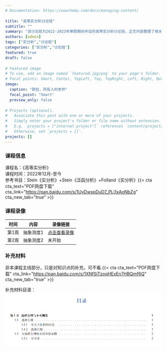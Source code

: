 ```yaml
---
# Documentation: https://wowchemy.com/docs/managing-content/

title: "高等实分析讨论班"
subtitle: ""
summary: "该讨论班为2022-2023年寒假期间开设的高等实分析讨论班，正文内容整理了相关信息和补充材料."
authors: [admin]
tags: ["实分析","讨论班"]
categories: ["实分析","讨论班"]
featured: true
draft: false

# Featured image
# To use, add an image named `featured.jpg/png` to your page's folder.
# Focal points: Smart, Center, TopLeft, Top, TopRight, Left, Right, BottomLeft, Bottom, BottomRight.
image:
  caption: "欧拉，所有人的老师"
  focal_point: "Smart"
  preview_only: false

# Projects (optional).
#   Associate this post with one or more of your projects.
#   Simply enter your project's folder or file name without extension.
#   E.g. `projects = ["internal-project"]` references `content/project/deep-learning/index.md`.
#   Otherwise, set `projects = []`.
projects: []
---
```


### 课程信息

课程名：《高等实分析》<br>
课程时间：2022年12月-至今<br>
参考书目：Stein《实分析》+Stein《泛函分析》+Folland《实分析》{{< cta cta_text="PDF网盘下载" cta_link="https://pan.baidu.com/s/1UyDwspDuD7_PLj1xAoNbZg" cta_new_tab="true" >}}

### 课程录像

|时间          | 内容        | 录像链接 |
| ----------- | ----------- |----------|
| 第1周    | 抽象测度1       |[点击查看录像](https://meeting.tencent.com/v2/cloud-record/share?id=d4ae34ae-080c-4c08-811d-80f2f99b56e3&from=3&is-single=true)|
| 第2周   |    抽象测度2    |未开始|

### 补充材料

非本课程主线部分，只是对知识点的补充，可不看.{{< cta cta_text="PDF网盘下载" cta_link="https://pan.baidu.com/s/1XNfSjTzoqHExEn7HBQmf6Q" cta_new_tab="true" >}}

补充材料目录：
![](./contents.png)
